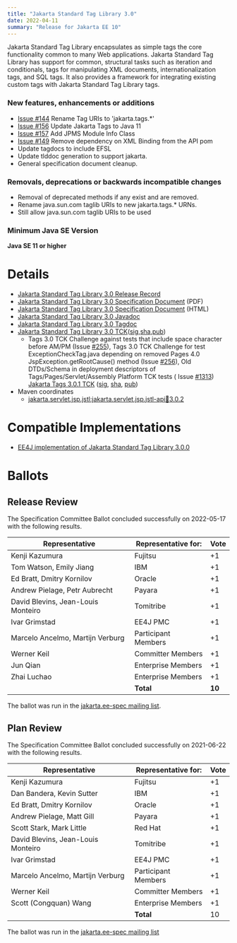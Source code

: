 ```yaml
---
title: "Jakarta Standard Tag Library 3.0"
date: 2022-04-11
summary: "Release for Jakarta EE 10"
---
```

Jakarta Standard Tag Library encapsulates as simple tags the core functionality common to many Web applications.
Jakarta Standard Tag Library has support for common, structural tasks such as iteration and conditionals, tags
for manipulating XML documents, internationalization tags, and SQL tags. It also provides a framework for integrating
existing custom tags with Jakarta Standard Tag Library tags.

### New features, enhancements or additions
<!-- List here -->
* [Issue #144](https://github.com/eclipse-ee4j/jstl-api/issues/144) Rename Tag URIs to 'jakarta.tags.*'
* [Issue #156](https://github.com/eclipse-ee4j/jstl-api/issues/156) Update Jakarta Tags to Java 11
* [Issue #157](https://github.com/eclipse-ee4j/jstl-api/issues/157) Add JPMS Module Info Class
* [Issue #149](https://github.com/eclipse-ee4j/jstl-api/issues/149) Remove dependency on XML Binding from the API pom
* Update tagdocs to include EFSL
* Update tlddoc generation to support jakarta.
* General specification document cleanup.

### Removals, deprecations or backwards incompatible changes
<!-- List here -->
* Removal of deprecated methods if any exist and are removed.
* Rename java.sun.com taglib URIs to new jakarta.tags.\* URNs.
* Still allow java.sun.com taglib URIs to be used

### Minimum Java SE Version
<!-- Specify the minimum required Java SE version for this specification -->
**Java SE 11 or higher**

# Details

* [Jakarta Standard Tag Library 3.0 Release Record](https://projects.eclipse.org/projects/ee4j.jstl/releases/3.0.0)
* [Jakarta Standard Tag Library 3.0 Specification Document](./jakarta-tags-spec-3.0.pdf) (PDF)
* [Jakarta Standard Tag Library 3.0 Specification Document](./jakarta-tags-spec-3.0.html) (HTML)
* [Jakarta Standard Tag Library 3.0 Javadoc](./apidocs)
* [Jakarta Standard Tag Library 3.0 Tagdoc](./tagdocs)
* [Jakarta Standard Tag Library 3.0 TCK](https://download.eclipse.org/jakartaee/tags/3.0/jakarta-tags-tck-3.0.0.zip)([sig](https://download.eclipse.org/jakartaee/tags/3.0/jakarta-tags-tck-3.0.0.zip.sig),[sha](https://download.eclipse.org/jakartaee/tags/3.0/jakarta-tags-tck-3.0.0.zip.sha256),[pub](https://jakarta.ee/specifications/jakartaee-spec-committee.pub))
   * Tags 3.0 TCK Challenge against tests that include space character before AM/PM (Issue [#255](https://github.com/jakartaee/tags/issues/255)), Tags 3.0 TCK Challenge for test ExceptionCheckTag.java depending on removed Pages 4.0 JspException.getRootCause() method (Issue [#256](https://github.com/jakartaee/tags/issues/256)), Old DTDs/Schema in deployment descriptors of Tags/Pages/Servlet/Assembly Platform TCK tests ( Issue [#1313](https://github.com/jakartaee/platform-tck/issues/1313))   [Jakarta Tags 3.0.1 TCK](https://download.eclipse.org/jakartaee/tags/3.0/jakarta-tags-tck-3.0.1.zip)  ([sig](https://download.eclipse.org/jakartaee/tags/3.0/jakarta-tags-tck-3.0.1.zip.sig),  [sha](https://download.eclipse.org/jakartaee/tags/3.0/jakarta-tags-tck-3.0.1.zip.sha256),  [pub](https://jakarta.ee/specifications/jakartaee-spec-committee.pub))
* Maven coordinates
  * [jakarta.servlet.jsp.jstl:jakarta.servlet.jsp.jstl-api:jar:3.0.2](https://search.maven.org/artifact/jakarta.servlet.jsp.jstl/jakarta.servlet.jsp.jstl-api/3.0.2/jar)

# Compatible Implementations
* [EE4J implementation of Jakarta Standard Tag Library 3.0.0](https://github.com/eclipse-ee4j/jstl-api/releases/tag/3.0.0-IMPL-RELEASE)

# Ballots

## Release Review

The Specification Committee Ballot concluded successfully on 2022-05-17 with the following results.

| Representative                                 | Representative for: | Vote    |
|------------------------------------------------|---------------------|---------|
| Kenji Kazumura                                 | Fujitsu             |    +1   |
| Tom Watson, Emily Jiang                        | IBM                 |    +1   |
| Ed Bratt, Dmitry Kornilov                      | Oracle              |    +1   |
| Andrew Pielage, Petr Aubrecht                  | Payara              |    +1   |
| David Blevins, Jean-Louis Monteiro             | Tomitribe           |    +1   |
| Ivar Grimstad                                  | EE4J PMC            |    +1   |
| Marcelo Ancelmo, Martijn Verburg               | Participant Members |    +1   |
| Werner Keil                                    | Committer Members   |    +1   |
| Jun Qian                                       | Enterprise Members  |    +1   |
| Zhai Luchao                                    | Enterprise Members  |    +1   |
|                                                | **Total**           |  **10**  |

The ballot was run in the [jakarta.ee-spec mailing list](https://www.eclipse.org/lists/jakarta.ee-spec/msg02422.html).

## Plan Review

The Specification Committee Ballot concluded successfully on 2021-06-22 with the following results.

 | Representative                     | Representative for: |  Vote  |
 |------------------------------------|---------------------|--------|
 | Kenji Kazumura                     | Fujitsu             |  +1    |
 | Dan Bandera, Kevin Sutter          | IBM                 |  +1    |
 | Ed Bratt, Dmitry Kornilov          | Oracle              |  +1    |
 | Andrew Pielage, Matt Gill          | Payara              |  +1    |
 | Scott Stark, Mark Little           | Red Hat             |  +1    |
 | David Blevins, Jean-Louis Monteiro | Tomitribe           |  +1    |
 | Ivar Grimstad                      | EE4J PMC            |  +1    |
 | Marcelo Ancelmo, Martijn Verburg   | Participant Members |  +1    |
 | Werner Keil                        | Committer Members   |  +1    |
 | Scott (Congquan) Wang              | Enterprise Members  |  +1    |
 |                                    | **Total**           |  10 |

 The ballot was run in the [jakarta.ee-spec mailing list](https://www.eclipse.org/lists/jakarta.ee-spec/msg01868.html)
